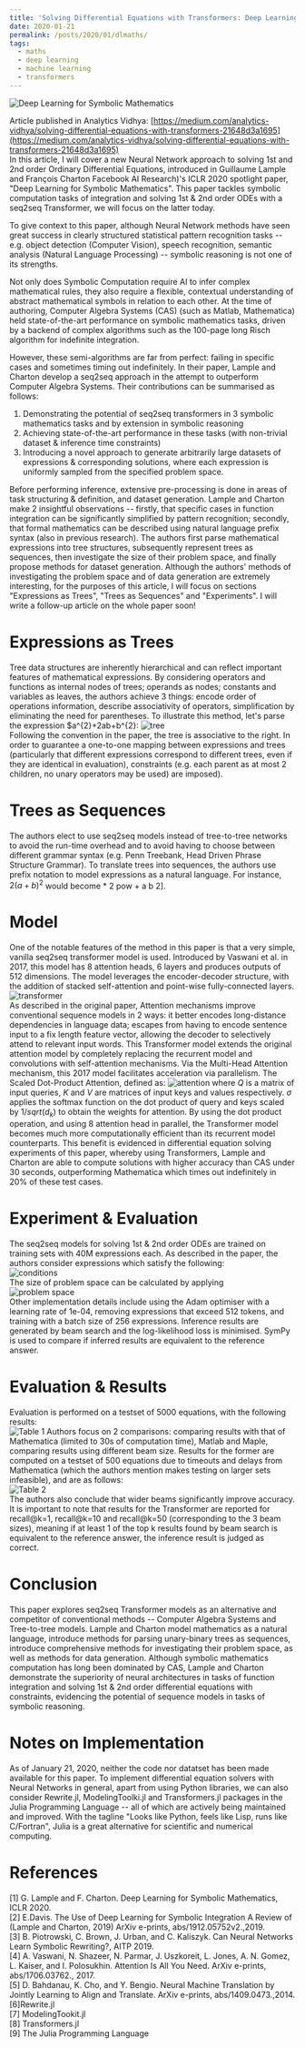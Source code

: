 ```yaml
---
title: 'Solving Differential Equations with Transformers: Deep Learning for Symbolic Mathematics'
date: 2020-01-21
permalink: /posts/2020/01/dlmaths/
tags:
  - maths
  - deep learning
  - machine learning
  - transformers
---
```

![Deep Learning for Symbolic Mathematics](https://chinglamchoi.github.io/cchoi/files/dl.png)

Article published in Analytics Vidhya: [https://medium.com/analytics-vidhya/solving-differential-equations-with-transformers-21648d3a1695](https://medium.com/analytics-vidhya/solving-differential-equations-with-transformers-21648d3a1695)  
In this article, I will cover a new Neural Network approach to solving 1st and 2nd order Ordinary Differential Equations, introduced in Guillaume Lample and François Charton Facebook AI Research)'s ICLR 2020 spotlight paper, "Deep Learning for Symbolic Mathematics". This paper tackles symbolic computation tasks of integration and solving 1st & 2nd order ODEs with a seq2seq Transformer, we will focus on the latter today.
  
To give context to this paper, although Neural Network methods have seen great success in clearly structured statistical pattern recognition tasks -- e.g. object detection (Computer Vision), speech recognition, semantic analysis (Natural Language Processing) -- symbolic reasoning is not one of its strengths.
  
Not only does Symbolic Computation require AI to infer complex mathematical rules, they also require a flexible, contextual understanding of abstract mathematical symbols in relation to each other. At the time of authoring, Computer Algebra Systems (CAS) (such as Matlab, Mathematica) held state-of-the-art performance on symbolic mathematics tasks, driven by a backend of complex algorithms such as the 100-page long Risch algorithm for indefinite integration.
  
However, these semi-algorithms are far from perfect: failing in specific cases and sometimes timing out indefinitely. In their paper, Lample and Charton develop a seq2seq approach in the attempt to outperform Computer Algebra Systems. Their contributions can be summarised as follows:  
1. Demonstrating the potential of seq2seq transformers in 3 symbolic mathematics tasks and by extension in symbolic reasoning  
2. Achieving state-of-the-art performance in these tasks (with non-trivial dataset & inference time constraints)  
3. Introducing a novel approach to generate arbitrarily large datasets of expressions & corresponding solutions, where each expression is uniformly sampled from the specified problem space.  
  
Before performing inference, extensive pre-processing is done in areas of task structuring & definition, and dataset generation. Lample and Charton make 2 insightful observations -- firstly, that specific cases in function integration can be significantly simplified by pattern recognition; secondly, that formal mathematics can be described using natural language prefix syntax (also in previous research). The authors first parse mathematical expressions into tree structures, subsequently represent trees as sequences, then investigate the size of their problem space, and finally propose methods for dataset generation. Although the authors' methods of investigating the problem space and of data generation are extremely interesting, for the purposes of this article, I will focus on sections "Expressions as Trees", "Trees as Sequences" and "Experiments". I will write a follow-up article on the whole paper soon!

Expressions as Trees
======
Tree data structures are inherently hierarchical and can reflect important features of mathematical expressions. By considering operators and functions as internal nodes of trees; operands as nodes; constants and variables as leaves, the authors achieve 3 things: encode order of operations information, describe associativity of operators, simplification by eliminating the need for parentheses. To illustrate this method, let's parse the expression $a^{2}+2ab+b^{2}:
![tree](https://chinglamchoi.github.io/cchoi/files/tree.png)  
Following the convention in the paper, the tree is associative to the right. In order to guarantee a one-to-one mapping between expressions and trees (particularly that different expressions correspond to different trees, even if they are identical in evaluation), constraints (e.g. each parent as at most 2 children, no unary operators may be used) are imposed).

Trees as Sequences
======
The authors elect to use seq2seq models instead of tree-to-tree networks to avoid the run-time overhead and to avoid having to choose between different grammar syntax (e.g. Penn Treebank, Head Driven Phrase Structure Grammar). To translate trees into sequences, the authors use prefix notation to model expressions as a natural language. For instance, $2(a+b)^2$ would become * 2 pow + a b 2].
  
Model
======
One of the notable features of the method in this paper is that a very simple, vanilla seq2seq transformer model is used. Introduced by Vaswani et al. in 2017, this model has 8 attention heads, 6 layers and produces outputs of 512 dimensions. The model leverages the encoder-decoder structure, with the addition of stacked self-attention and point-wise fully-connected layers.
![transformer](https://chinglamchoi.github.io/cchoi/files/transformer.png)  
As described in the original paper, Attention mechanisms improve conventional sequence models in 2 ways: it better encodes long-distance dependencies in language data; escapes from having to encode sentence input to a fix length feature vector, allowing the decoder to selectively attend to relevant input words. This Transformer model extends the original attention model by completely replacing the recurrent model and convolutions with self-attention mechanisms. Via the Multi-Head Attention mechanism, this 2017 model facilitates acceleration via parallelism. The Scaled Dot-Product Attention, defined as:
![attention](https://chinglamchoi.github.io/cchoi/files/attention.png)
where $Q$ is a matrix of input queries, $K$ and $V$ are matrices of input keys and values respectively. $\sigma$ applies the softmax function on the dot product of query and keys scaled by $1/sqrt(d_k)$ to obtain the weights for attention. By using the dot product operation, and using 8 attention head in parallel, the Transformer model becomes much more computationally efficient than its recurrent model counterparts. This benefit is evidenced in differential equation solving experiments of this paper, whereby using Transformers, Lample and Charton are able to compute solutions with higher accuracy than CAS under 30 seconds, outperforming Mathematica which times out indefinitely in 20% of these test cases.
  
Experiment & Evaluation
======
The seq2seq models for solving 1st & 2nd order ODEs are trained on training sets with 40M expressions each. As described in the paper, the authors consider expressions which satisfy the following:  
![conditions](https://chinglamchoi.github.io/cchoi/files/conditions.png)  
The size of problem space can be calculated by applying  
![problem space](https://chinglamchoi.github.io/cchoi/files/problem_space.png)  
Other implementation details include using the Adam optimiser with a learning rate of 1e-04, removing expressions that exceed 512 tokens, and training with a batch size of 256 expressions. Inference results are generated by beam search and the log-likelihood loss is minimised. SymPy is used to compare if inferred results are equivalent to the reference answer.
  
Evaluation & Results  
======
Evaluation is performed on a testset of 5000 equations, with the following results:  
![Table 1](https://chinglamchoi.github.io/cchoi/files/table1.png)
Authors focus on 2 comparisons: comparing results with that of Mathematica (limited to 30s of computation time), Matlab and Maple, comparing results using different beam size. Results for the former are computed on a testset of 500 equations due to timeouts and delays from Mathematica (which the authors mention makes testing on larger sets infeasible), and are as follows:  
![Table 2](https://chinglamchoi.github.io/cchoi/files/table2.png)  
The authors also conclude that wider beams significantly improve accuracy. It is important to note that results for the Transformer are reported for recall@k=1, recall@k=10 and recall@k=50 (corresponding to the 3 beam sizes), meaning if at least 1 of the top k results found by beam search is equivalent to the reference answer, the inference result is judged as correct.  
  
Conclusion
======
This paper explores seq2seq Transformer models as an alternative and competitor of conventional methods -- Computer Algebra Systems and Tree-to-tree models. Lample and Charton model mathematics as a natural language, introduce methods for parsing unary-binary trees as sequences, introduce comprehensive methods for investigating their problem space, as well as methods for data generation. Although symbolic mathematics computation has long been dominated by CAS, Lample and Charton demonstrate the superiority of neural architectures in tasks of function integration and solving 1st & 2nd order differential equations with constraints, evidencing the potential of sequence models in tasks of symbolic reasoning.
  
Notes on Implementation
======
As of January 21, 2020, neither the code nor datatset has been made available for this paper. To implement differential equation solvers with Neural Networks in general, apart from using Python libraries, we can also consider Rewrite.jl, ModelingToolki.jl and Transformers.jl packages in the Julia Programming Language -- all of which are actively being maintained and improved. With the tagline "Looks like Python, feels like Lisp, runs like C/Fortran", Julia is a great alternative for scientific and numerical computing.  
  
References
======
[1] G. Lample and F. Charton. Deep Learning for Symbolic Mathematics, ICLR 2020.  
[2] E.Davis. The Use of Deep Learning for Symbolic Integration A Review of (Lample and Charton, 2019) ArXiv e-prints, abs/1912.05752v2.,2019.  
[3] B. Piotrowski, C. Brown, J. Urban, and C. Kaliszyk. Can Neural Networks Learn Symbolic Rewriting?, AITP 2019.  
[4] A. Vaswani, N. Shazeer, N. Parmar, J. Uszkoreit, L. Jones, A. N. Gomez, L. Kaiser, and I. Polosukhin. Attention Is All You Need. ArXiv e-prints, abs/1706.03762., 2017.  
[5] D. Bahdanau, K. Cho, and Y. Bengio. Neural Machine Translation by Jointly Learning to Align and Translate. ArXiv e-prints, abs/1409.0473.,2014.  
[6]Rewrite.jl  
[7] ModelingTookit.jl  
[8] Transformers.jl  
[9] The Julia Programming Language  
